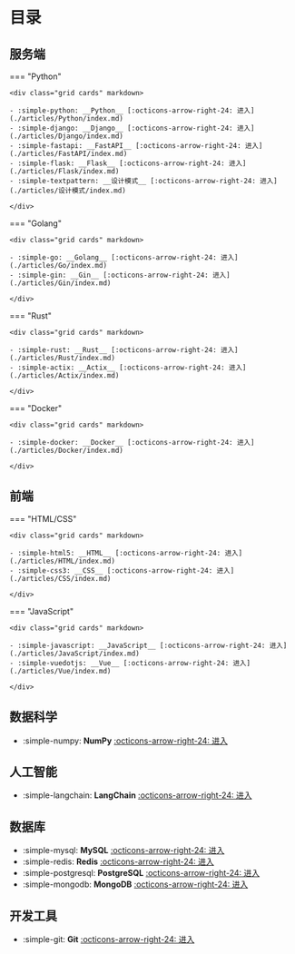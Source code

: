 # 目录

## 服务端

=== "Python"

    <div class="grid cards" markdown>

    - :simple-python: __Python__ [:octicons-arrow-right-24: 进入](./articles/Python/index.md)
    - :simple-django: __Django__ [:octicons-arrow-right-24: 进入](./articles/Django/index.md)
    - :simple-fastapi: __FastAPI__ [:octicons-arrow-right-24: 进入](./articles/FastAPI/index.md)
    - :simple-flask: __Flask__ [:octicons-arrow-right-24: 进入](./articles/Flask/index.md)
    - :simple-textpattern: __设计模式__ [:octicons-arrow-right-24: 进入](./articles/设计模式/index.md)

    </div>

=== "Golang"

    <div class="grid cards" markdown>

    - :simple-go: __Golang__ [:octicons-arrow-right-24: 进入](./articles/Go/index.md)
    - :simple-gin: __Gin__ [:octicons-arrow-right-24: 进入](./articles/Gin/index.md)

    </div>

=== "Rust"

    <div class="grid cards" markdown>

    - :simple-rust: __Rust__ [:octicons-arrow-right-24: 进入](./articles/Rust/index.md)
    - :simple-actix: __Actix__ [:octicons-arrow-right-24: 进入](./articles/Actix/index.md)

    </div>

=== "Docker"

    <div class="grid cards" markdown>

    - :simple-docker: __Docker__ [:octicons-arrow-right-24: 进入](./articles/Docker/index.md)

    </div>

## 前端

=== "HTML/CSS"

    <div class="grid cards" markdown>

    - :simple-html5: __HTML__ [:octicons-arrow-right-24: 进入](./articles/HTML/index.md)
    - :simple-css3: __CSS__ [:octicons-arrow-right-24: 进入](./articles/CSS/index.md)

    </div>

=== "JavaScript"

    <div class="grid cards" markdown>

    - :simple-javascript: __JavaScript__ [:octicons-arrow-right-24: 进入](./articles/JavaScript/index.md)
    - :simple-vuedotjs: __Vue__ [:octicons-arrow-right-24: 进入](./articles/Vue/index.md)

    </div>
    
## 数据科学

<div class="grid cards" markdown>

- :simple-numpy: __NumPy__ [:octicons-arrow-right-24: 进入](./articles/NumPy/index.md)

</div>

## 人工智能

<div class="grid cards" markdown>

- :simple-langchain: __LangChain__ [:octicons-arrow-right-24: 进入](./articles/LangChain/index.md)

</div>

## 数据库

<div class="grid cards" markdown>

- :simple-mysql: __MySQL__ [:octicons-arrow-right-24: 进入](./articles/DataBase/MySQL/index.md)
- :simple-redis: __Redis__ [:octicons-arrow-right-24: 进入](./articles/DataBase/Redis/index.md)
- :simple-postgresql: __PostgreSQL__ [:octicons-arrow-right-24: 进入](./articles/DataBase/PostgreSQL/index.md)
- :simple-mongodb: __MongoDB__ [:octicons-arrow-right-24: 进入](./articles/DataBase/MongoDB/index.md)

</div>

## 开发工具

<div class="grid cards" markdown>

- :simple-git: __Git__ [:octicons-arrow-right-24: 进入](./articles/Git/index.md)

</div>

